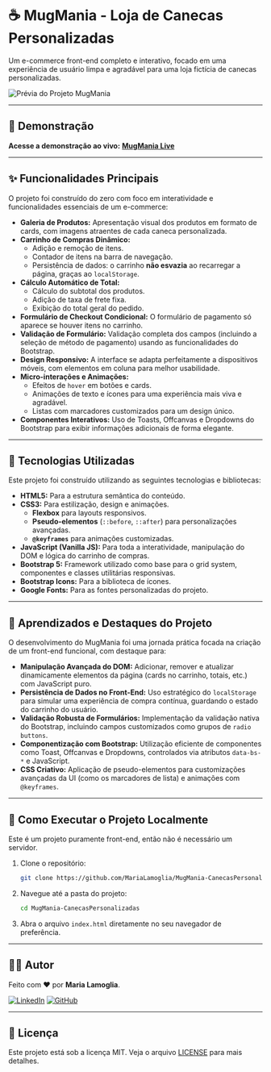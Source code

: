 # ☕ MugMania - Loja de Canecas Personalizadas

Um e-commerce front-end completo e interativo, focado em uma experiência de usuário limpa e agradável para uma loja fictícia de canecas personalizadas.

![Prévia do Projeto MugMania](./docs/preview.gif)

---

## 🔗 Demonstração

**Acesse a demonstração ao vivo:** **[MugMania Live](https://marialamoglia.github.io/MugMania-CanecasPersonalizadas/index.html)**

---

## ✨ Funcionalidades Principais

O projeto foi construído do zero com foco em interatividade e funcionalidades essenciais de um e-commerce:

* **Galeria de Produtos:** Apresentação visual dos produtos em formato de cards, com imagens atraentes de cada caneca personalizada.
* **Carrinho de Compras Dinâmico:**
    * Adição e remoção de itens.
    * Contador de itens na barra de navegação.
    * Persistência de dados: o carrinho **não esvazia** ao recarregar a página, graças ao `localStorage`.
* **Cálculo Automático de Total:**
    * Cálculo do subtotal dos produtos.
    * Adição de taxa de frete fixa.
    * Exibição do total geral do pedido.
* **Formulário de Checkout Condicional:** O formulário de pagamento só aparece se houver itens no carrinho.
* **Validação de Formulário:** Validação completa dos campos (incluindo a seleção de método de pagamento) usando as funcionalidades do Bootstrap.
* **Design Responsivo:** A interface se adapta perfeitamente a dispositivos móveis, com elementos em coluna para melhor usabilidade.
* **Micro-interações e Animações:**
    * Efeitos de `hover` em botões e cards.
    * Animações de texto e ícones para uma experiência mais viva e agradável.
    * Listas com marcadores customizados para um design único.
* **Componentes Interativos:** Uso de Toasts, Offcanvas e Dropdowns do Bootstrap para exibir informações adicionais de forma elegante.

---

## 🚀 Tecnologias Utilizadas

Este projeto foi construído utilizando as seguintes tecnologias e bibliotecas:

* **HTML5:** Para a estrutura semântica do conteúdo.
* **CSS3:** Para estilização, design e animações.
    * **Flexbox** para layouts responsivos.
    * **Pseudo-elementos** (`::before`, `::after`) para personalizações avançadas.
    * **`@keyframes`** para animações customizadas.
* **JavaScript (Vanilla JS):** Para toda a interatividade, manipulação do DOM e lógica do carrinho de compras.
* **Bootstrap 5:** Framework utilizado como base para o grid system, componentes e classes utilitárias responsivas.
* **Bootstrap Icons:** Para a biblioteca de ícones.
* **Google Fonts:** Para as fontes personalizadas do projeto.

---

## 🧠 Aprendizados e Destaques do Projeto

O desenvolvimento do MugMania foi uma jornada prática focada na criação de um front-end funcional, com destaque para:

* **Manipulação Avançada do DOM:** Adicionar, remover e atualizar dinamicamente elementos da página (cards no carrinho, totais, etc.) com JavaScript puro.
* **Persistência de Dados no Front-End:** Uso estratégico do `localStorage` para simular uma experiência de compra contínua, guardando o estado do carrinho do usuário.
* **Validação Robusta de Formulários:** Implementação da validação nativa do Bootstrap, incluindo campos customizados como grupos de `radio buttons`.
* **Componentização com Bootstrap:** Utilização eficiente de componentes como Toast, Offcanvas e Dropdowns, controlados via atributos `data-bs-*` e JavaScript.
* **CSS Criativo:** Aplicação de pseudo-elementos para customizações avançadas da UI (como os marcadores de lista) e animações com `@keyframes`.

---

## 🏁 Como Executar o Projeto Localmente

Este é um projeto puramente front-end, então não é necessário um servidor.

1.  Clone o repositório:
    ```bash
    git clone https://github.com/MariaLamoglia/MugMania-CanecasPersonalizadas.git
    ```
2.  Navegue até a pasta do projeto:
    ```bash
    cd MugMania-CanecasPersonalizadas
    ```
3.  Abra o arquivo `index.html` diretamente no seu navegador de preferência.

---

## 👨‍💻 Autor

Feito com ❤️ por **Maria Lamoglia**.

[![LinkedIn](https://img.shields.io/badge/linkedin-%230077B5.svg?style=for-the-badge&logo=linkedin&logoColor=white)](www.linkedin.com/in/maria-lamoglia)
[![GitHub](https://img.shields.io/badge/github-%23121011.svg?style=for-the-badge&logo=github&logoColor=white)](https://github.com/MariaLamoglia)

---

## 📝 Licença

Este projeto está sob a licença MIT. Veja o arquivo [LICENSE](LICENSE) para mais detalhes.